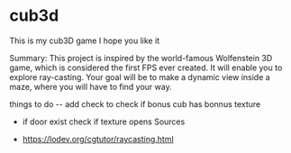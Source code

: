 # cub3d
This is my cub3D game
I hope you like it

Summary: This project is inspired by the world-famous Wolfenstein 3D game, which is considered the first FPS ever created. It will enable you to explore ray-casting. Your goal will be to make a dynamic view inside a maze, where you will have to find your way.


things to do
-- add check to check if bonus cub has bonnus texture
- if door exist check if texture opens
Sources
 * https://lodev.org/cgtutor/raycasting.html

